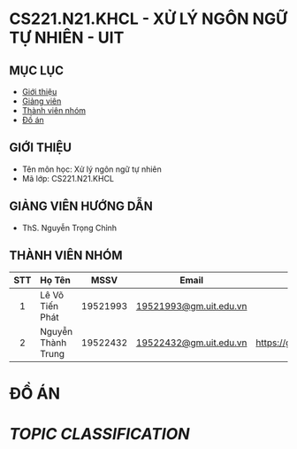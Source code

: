 # CS221.N21.KHCL - XỬ LÝ NGÔN NGỮ TỰ NHIÊN - UIT


## MỤC LỤC
- [Giới thiệu](#giới-thiệu)
- [Giảng viên](#giảng-viên-hướng-dẫn)
- [Thành viên nhóm](#thành-viên-nhóm)
- [Đồ án](#đồ-án)
## GIỚI THIỆU
- Tên môn học: Xử lý ngôn ngữ tự nhiên
- Mã lớp: CS221.N21.KHCL

## GIẢNG VIÊN HƯỚNG DẪN
-  ThS. Nguyễn Trọng Chỉnh 

## THÀNH VIÊN NHÓM

|STT| Họ Tên | MSSV| Email | Github |
|:-:|:------------------|:---------:|:--------:|:-----------:|
| 1 | Lê Võ Tiến Phát | 19521993 | 19521993@gm.uit.edu.vn | ...  |
| 2 | Nguyễn Thành Trung | 19522432 | 19522432@gm.uit.edu.vn | https://github.com/trungtaos |

# ĐỒ ÁN
# *TOPIC CLASSIFICATION*
